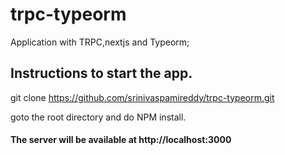 # trpc-typeorm
Application with TRPC,nextjs and Typeorm;

## Instructions to start the app.

git clone https://github.com/srinivaspamireddy/trpc-typeorm.git

goto the root directory and do NPM install.

#### The server will be available at http://localhost:3000